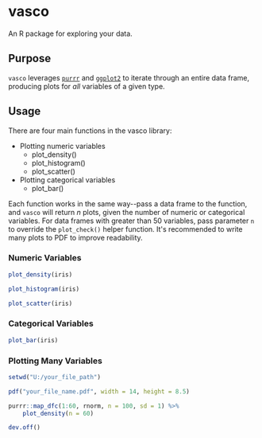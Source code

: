 # vasco

An R package for exploring your data.

## Purpose

`vasco` leverages [`purrr`](https://purrr.tidyverse.org/) and [`ggplot2`](https://ggplot2.tidyverse.org/) to iterate through an entire data frame, producing plots for *all* variables of a given type.

## Usage

There are four main functions in the vasco library:

+ Plotting numeric variables
    + plot_density()
    + plot_histogram()
    + plot_scatter()
+ Plotting categorical variables
    + plot_bar()

Each function works in the same way--pass a data frame to the function, and `vasco` will return *n* plots, given the number of numeric or categorical variables.  For data frames with greater than 50 variables, pass parameter `n` to override the `plot_check()` helper function.  It's recommended to write many plots to PDF to improve readability.

### Numeric Variables

```r
plot_density(iris)

plot_histogram(iris)

plot_scatter(iris)
```

### Categorical Variables

```r
plot_bar(iris)
```

### Plotting Many Variables

```r
setwd("U:/your_file_path")

pdf("your_file_name.pdf", width = 14, height = 8.5)

purrr::map_dfc(1:60, rnorm, n = 100, sd = 1) %>% 
    plot_density(n = 60)

dev.off()
```


